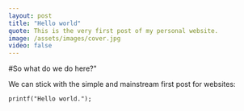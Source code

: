 ```yaml
---
layout: post
title: "Hello world"
quote: This is the very first post of my personal website.
image: /assets/images/cover.jpg
video: false
---
```


#So what do we do here?"

We can stick with the simple and mainstream first post for websites:

```
printf("Hello world.");
```


